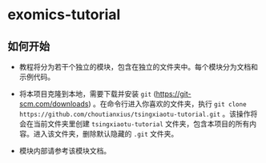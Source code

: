 # exomics-tutorial

## 如何开始

- 教程将分为若干个独立的模块，包含在独立的文件夹中。每个模块分为文档和示例代码。

- 将本项目克隆到本地，需要下载并安装 `git` (https://git-scm.com/downloads) 。在命令行进入你喜欢的文件夹，执行 `git clone https://github.com/choutianxius/tsingxiaotu-tutorial.git` 。该操作将会在当前文件夹里创建 `tsingxiaotu-tutorial` 文件夹，包含本项目的所有内容。进入该文件夹，删除默认隐藏的 `.git` 文件夹。

- 模块内部请参考该模块文档。
